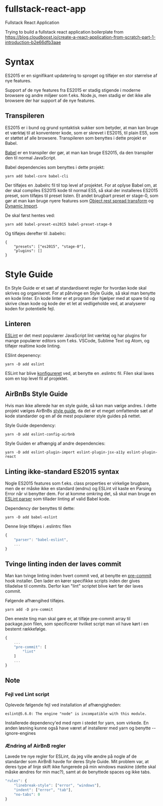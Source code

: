 # fullstack-react-app
Fullstack React Application

Trying to build a fullstack react application boilerplate from https://blog.cloudboost.io/create-a-react-application-from-scratch-part-1-introduction-b2e66dfb3aae

# Syntax
ES2015 er en signifikant updatering to sproget og tilføjer en stor størrelse af nye features. 

Support af de nye features fra ES2015 er stadig stigende i moderne browsere og andre miljøer som f.eks. Node.js, men stadig er det ikke alle browsere der har support af de nye features.

## Transpileren
ES2015 er i bund og grund syntaktisk sukker som betyder, at man kan bruge et værktøj til at konventerer kode, som er skrevet i ES2015, til plain ES5, som er støttet af alle browsere. Transpileren som benyttes i dette projekt er Babel.

[Babel](https://babeljs.io/) er en transpiler der gør, at man kan bruge ES2015, da den transpiler den til normal JavaScript.

Babel dependencies som benyttes i dette projekt:
```
yarn add babel-core babel-cli
```

Der tilføjes en .babelrc fil til top level af projektet. For at oplyse Babel om, at der skal compiles ES2015 kode til normal ES5, så skal der installeres ES2015 preset, som tilføjes til preset listen. Et andet brugbart preset er stage-0, som gør at man kan bruge nyere features som [Object rest spread transform](https://babeljs.io/docs/en/babel-plugin-transform-object-rest-spread) og [Dynamic Import](https://babeljs.io/docs/en/babel-plugin-syntax-dynamic-import/). 

De skal først hentes ved:
```
yarn add babel-preset-es2015 babel-preset-stage-0
```

Og tilføjes derefter til .babelrc:
```
{
    "presets": ["es2015", "stage-0"],
    "plugins": []
}
```

# Style Guide
En Style Guide er et sæt af standardiseret regler for hvordan kode skal skrives og organiseret. For at påtvinge en Style Guide, så skal man benytte en kode linter. En kode linter er et program der hjælper med at spare tid og skrive clean kode og kode der et let at vedligeholde ved, at analyserer koden for potentielle fejl.

## Linteren
[ESLint](https://eslint.org/) er det mest populærer JavaScript lint værktøj og har plugins for mange populærer editors som f.eks. VSCode, Sublime Text og Atom, og tilføjer realtime kode linting.

ESlint depenency:
```
yarn -D add eslint
```

ESLint har blive [konfigureret](https://eslint.org/docs/user-guide/configuring) ved, at benytte en .eslintrc fil. Filen skal laves som en top level fil af projektet.

## AirBnBs Style Guide
Hvis man ikke allerede har en style guide, så kan man vælge andres. I dette projekt vælges AirBnBs [style guide](https://github.com/airbnb/javascript), da det er et meget omfattende sæt af kode standarder og en af de mest populærer style guides på nettet.

Style Guide dependency:
```
yarn -D add eslint-config-airbnb
```

Style Guiden er afhængig af andre dependencies:
```
yarn -D add eslint-plugin-import eslint-plugin-jsx-a11y eslint-plugin-react
```

## Linting ikke-standard ES2015 syntax
Nogle ES2015 features som f.eks. class properties er virkelige brugbare, men de er måske ikke en standard (endnu) og ESLint vil kaste en Parsing Error når vi benytter dem. For at komme omkring det, så skal man bruge en [ESLint parser](https://github.com/babel/babel-eslint) som tillader linting af valid Babel kode.

Dependency der benyttes til dette:
```
yarn -D add babel-eslint
```

Denne linje tilføjes i .eslintrc filen
```javascript
{
    "parser": "babel-eslint",
    ...
}
```

## Tvinge linting inden der laves commit
Man kan tvinge linting inden hvert commit ved, at benytte en [pre-commit](https://www.npmjs.com/package/pre-commit) hook installer. Den lader en kører specifikke scripts inden der gives tilladelse til commits. Derfor kan "lint" scriptet blive kørt før der laves commit.

Følgende afhængihed tilføjes.
```
yarn add -D pre-commit
```

Den eneste ting man skal gøre er, at tilføje pre-commit array til package.json filen, som specificerer hvilket script man vil have kørt i en bestemt rækkefølge.
```javascript
{
	...
	"pre-commit": [
		"lint"
	]
	...
}
```

## Note

### Fejl ved Lint script
Oplevede følgende fejl ved installation af afhængigheden:
```
eslint@5.6.0: The engine "node" is incompatible with this module.
```

Installerede dependency'ed med npm i stedet for yarn, som virkede. En anden løsning kunne også have været af installerer med yarn og benytte --ignore-engines

### Ændring af AirBnB regler
Lavede tre nye regler for ESLint, da jeg ville ændre på nogle af de standarder som AirBnB havde for deres Style Guide. Mit problem var, at deres type af linje skift ikke fungerede på min windows maskine (dette skal måske ændres for min mac?), samt at de benyttede spaces og ikke tabs.
```javascript
"rules": {
	"linebreak-style": ["error", "windows"],
	"indent": ["error", "tab"],
	"no-tabs": 0
}
```